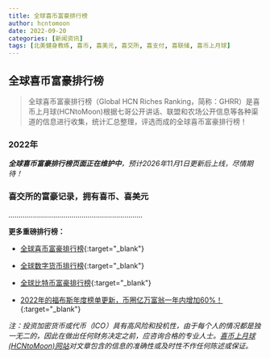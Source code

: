 ```yaml
---
title: 全球喜币富豪排行榜
author: hcntomoon
date: 2022-09-20
categories: [新闻资讯]
tags: [北美健身教练, 喜币, 喜美元, 喜交所, 喜支付, 喜联储, 喜币上月球]
---
```



## 全球喜币富豪排行榜

> 全球喜币富豪排行榜（Global HCN Riches Ranking，简称：GHRR）是喜币上月球(HCNtoMoon)根据七哥公开讲话、联盟和农场公开信息等各种渠道的信息进行收集，统计汇总整理，评选而成的全球喜币富豪排行榜！




### 2022年 


***全球喜币富豪排行榜页面正在维护中**，预计2026年11月1日更新后上线，尽情期待！*












### 喜交所的富豪记录，拥有喜币、喜美元




…………………………………………………………

**更多重磅排行榜：**

- [全球喜币富豪排行榜](/posts/%E5%85%A8%E7%90%83%E5%96%9C%E5%B8%81%E5%AF%8C%E8%B1%AA%E6%8E%92%E8%A1%8C%E6%A6%9C/){:target="_blank"}

- [全球数字货币排行榜](/posts/%E5%85%A8%E7%90%83%E6%95%B0%E5%AD%97%E8%B4%A7%E5%B8%81%E6%8E%92%E8%A1%8C%E6%A6%9C/){:target="_blank"}

- [全球比特币富豪排行榜](/posts/%E5%85%A8%E7%90%83%E6%AF%94%E7%89%B9%E5%B8%81%E5%AF%8C%E8%B1%AA%E6%8E%92%E8%A1%8C%E6%A6%9C/){:target="_blank"}

- [2022年的福布斯年度榜单更新，币圈亿万富翁一年内增加60%！](/posts/2022%E5%B9%B4%E7%9A%84%E7%A6%8F%E5%B8%83%E6%96%AF%E5%B9%B4%E5%BA%A6%E6%A6%9C%E5%8D%95/){:target="_blank"}

*注：投资加密货币或代​​币（ICO）具有高风险和投机性，由于每个人的情况都是独一无二的，因此在做出任何财务决定之前，应咨询合格的专业人士。[喜币上月球(HCNtoMoon)网站](https://hcntomoon.github.io)对文章包含的信息的准确性或及时性不作任何陈述或保证。*
